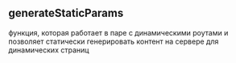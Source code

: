 ## generateStaticParams

функция, которая работает в паре с динамическими роутами и позволяет статически генерировать контент на сервере для динамических страниц
